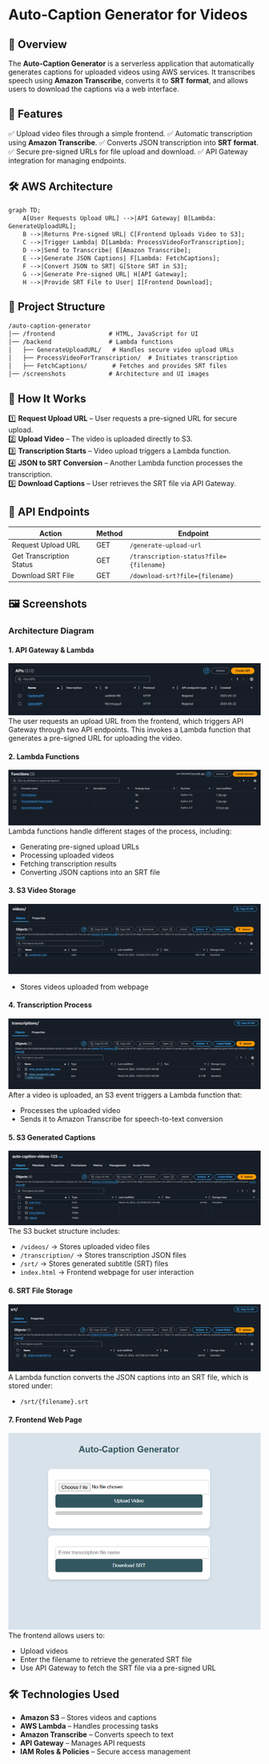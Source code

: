 # Auto-Caption Generator for Videos

## 📌 Overview
The **Auto-Caption Generator** is a serverless application that automatically generates captions for uploaded videos using AWS services. It transcribes speech using **Amazon Transcribe**, converts it to **SRT format**, and allows users to download the captions via a web interface.

## 🎯 Features
✅ Upload video files through a simple frontend.
✅ Automatic transcription using **Amazon Transcribe**.
✅ Converts JSON transcription into **SRT format**.
✅ Secure pre-signed URLs for file upload and download.
✅ API Gateway integration for managing endpoints.

## 🛠️ AWS Architecture

```mermaid
graph TD;
    A[User Requests Upload URL] -->|API Gateway| B[Lambda: GenerateUploadURL];
    B -->|Returns Pre-signed URL| C[Frontend Uploads Video to S3];
    C -->|Trigger Lambda| D[Lambda: ProcessVideoForTranscription];
    D -->|Send to Transcribe| E[Amazon Transcribe];
    E -->|Generate JSON Captions| F[Lambda: FetchCaptions];
    F -->|Convert JSON to SRT| G[Store SRT in S3];
    G -->|Generate Pre-signed URL| H[API Gateway];
    H -->|Provide SRT File to User| I[Frontend Download];

```

## 📂 Project Structure
```
/auto-caption-generator
│── /frontend               # HTML, JavaScript for UI
│── /backend                # Lambda functions
│   ├── GenerateUploadURL/   # Handles secure video upload URLs
│   ├── ProcessVideoForTranscription/  # Initiates transcription
│   ├── FetchCaptions/       # Fetches and provides SRT files
│── /screenshots            # Architecture and UI images

```

## 🚀 How It Works
1️⃣ **Request Upload URL** – User requests a pre-signed URL for secure upload.  
2️⃣ **Upload Video** – The video is uploaded directly to S3.  
3️⃣ **Transcription Starts** – Video upload triggers a Lambda function.  
4️⃣ **JSON to SRT Conversion** – Another Lambda function processes the transcription.  
5️⃣ **Download Captions** – User retrieves the SRT file via API Gateway.

## 🔗 API Endpoints
| Action | Method | Endpoint |
|--------|--------|------------|
| Request Upload URL | GET | `/generate-upload-url` |
| Get Transcription Status | GET | `/transcription-status?file={filename}` |
| Download SRT File | GET | `/download-srt?file={filename}` |
## 🖼️ Screenshots
### **Architecture Diagram**

#### **1. API Gateway & Lambda**
![API Gateway & Lambda](screenshots/api.png)  
The user requests an upload URL from the frontend, which triggers API Gateway through two API endpoints. This invokes a Lambda function that generates a pre-signed URL for uploading the video.

#### **2. Lambda Functions**
![Lambda Functions](screenshots/functions.png)  
Lambda functions handle different stages of the process, including:  
- Generating pre-signed upload URLs  
- Processing uploaded videos  
- Fetching transcription results  
- Converting JSON captions into an SRT file  

#### **3. S3 Video Storage**
![S3 Video Storage](screenshots/videos.png)  
- Stores videos uploaded from webpage

#### **4. Transcription Process**
![Transcription Process](screenshots/transcription.png)  
After a video is uploaded, an S3 event triggers a Lambda function that:  
- Processes the uploaded video  
- Sends it to Amazon Transcribe for speech-to-text conversion  

#### **5. S3 Generated Captions**
![S3 Generated Captions](screenshots/s3content.png)  
The S3 bucket structure includes:  
- `/videos/` → Stores uploaded video files  
- `/transcription/` → Stores transcription JSON files  
- `/srt/` → Stores generated subtitle (SRT) files  
- `index.html` → Frontend webpage for user interaction


#### **6. SRT File Storage**
![SRT File Storage](screenshots/srt.png)  
A Lambda function converts the JSON captions into an SRT file, which is stored under:  
- `/srt/{filename}.srt`  

#### **7. Frontend Web Page**
![Frontend Web Page](screenshots/webpage.png)  
The frontend allows users to:  
- Upload videos  
- Enter the filename to retrieve the generated SRT file  
- Use API Gateway to fetch the SRT file via a pre-signed URL  


## 🛠️ Technologies Used
- **Amazon S3** – Stores videos and captions
- **AWS Lambda** – Handles processing tasks
- **Amazon Transcribe** – Converts speech to text
- **API Gateway** – Manages API requests
- **IAM Roles & Policies** – Secure access management
